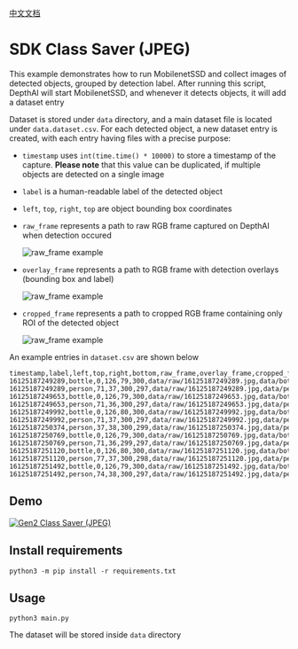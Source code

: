 [中文文档](README.zh-CN.md)

# SDK Class Saver (JPEG)

This example demonstrates how to run MobilenetSSD and collect images of detected objects, grouped by detection label.
After running this script, DepthAI will start MobilenetSSD, and whenever it detects objects, it will add a dataset entry

Dataset is stored under `data` directory, and a main dataset file is located under `data.dataset.csv`.
For each detected object, a new dataset entry is created, with each entry having files with a precise purpose:
- `timestamp` uses `int(time.time() * 10000)` to store a timestamp of the capture. **Please note** that this value can be duplicated, if multiple objects are detected on a single image
- `label` is a human-readable label of the detected object
- `left`, `top`, `right`, `top` are object bounding box coordinates
- `raw_frame` represents a path to raw RGB frame captured on DepthAI when detection occured

   ![raw_frame example](https://user-images.githubusercontent.com/5244214/107018096-47163c80-67a0-11eb-88f6-c67fb3c2f421.jpg)
  
- `overlay_frame` represents a path to RGB frame with detection overlays (bounding box and label)

   ![raw_frame example](https://user-images.githubusercontent.com/5244214/107018179-63b27480-67a0-11eb-8423-4fd311a6d860.jpg)

- `cropped_frame` represents a path to cropped RGB frame containing only ROI of the detected object

   ![raw_frame example](https://user-images.githubusercontent.com/5244214/107018256-7dec5280-67a0-11eb-964e-2cc08b6b75fd.jpg)

An example entries in `dataset.csv` are shown below

```
timestamp,label,left,top,right,bottom,raw_frame,overlay_frame,cropped_frame
16125187249289,bottle,0,126,79,300,data/raw/16125187249289.jpg,data/bottle/16125187249289_overlay.jpg,data/bottle/16125187249289_cropped.jpg
16125187249289,person,71,37,300,297,data/raw/16125187249289.jpg,data/person/16125187249289_overlay.jpg,data/person/16125187249289_cropped.jpg
16125187249653,bottle,0,126,79,300,data/raw/16125187249653.jpg,data/bottle/16125187249653_overlay.jpg,data/bottle/16125187249653_cropped.jpg
16125187249653,person,71,36,300,297,data/raw/16125187249653.jpg,data/person/16125187249653_overlay.jpg,data/person/16125187249653_cropped.jpg
16125187249992,bottle,0,126,80,300,data/raw/16125187249992.jpg,data/bottle/16125187249992_overlay.jpg,data/bottle/16125187249992_cropped.jpg
16125187249992,person,71,37,300,297,data/raw/16125187249992.jpg,data/person/16125187249992_overlay.jpg,data/person/16125187249992_cropped.jpg
16125187250374,person,37,38,300,299,data/raw/16125187250374.jpg,data/person/16125187250374_overlay.jpg,data/person/16125187250374_cropped.jpg
16125187250769,bottle,0,126,79,300,data/raw/16125187250769.jpg,data/bottle/16125187250769_overlay.jpg,data/bottle/16125187250769_cropped.jpg
16125187250769,person,71,36,299,297,data/raw/16125187250769.jpg,data/person/16125187250769_overlay.jpg,data/person/16125187250769_cropped.jpg
16125187251120,bottle,0,126,80,300,data/raw/16125187251120.jpg,data/bottle/16125187251120_overlay.jpg,data/bottle/16125187251120_cropped.jpg
16125187251120,person,77,37,300,298,data/raw/16125187251120.jpg,data/person/16125187251120_overlay.jpg,data/person/16125187251120_cropped.jpg
16125187251492,bottle,0,126,79,300,data/raw/16125187251492.jpg,data/bottle/16125187251492_overlay.jpg,data/bottle/16125187251492_cropped.jpg
16125187251492,person,74,38,300,297,data/raw/16125187251492.jpg,data/person/16125187251492_overlay.jpg,data/person/16125187251492_cropped.jpg
```

## Demo

[![Gen2 Class Saver (JPEG)](https://user-images.githubusercontent.com/5244214/106964520-83b34b00-6742-11eb-8729-eff0a7584a46.gif)](https://youtu.be/gKawPaUcTi4 "Class Saver (JPEG) on DepthAI")

## Install requirements

```
python3 -m pip install -r requirements.txt
```

## Usage

```
python3 main.py
```

The dataset will be stored inside `data` directory
